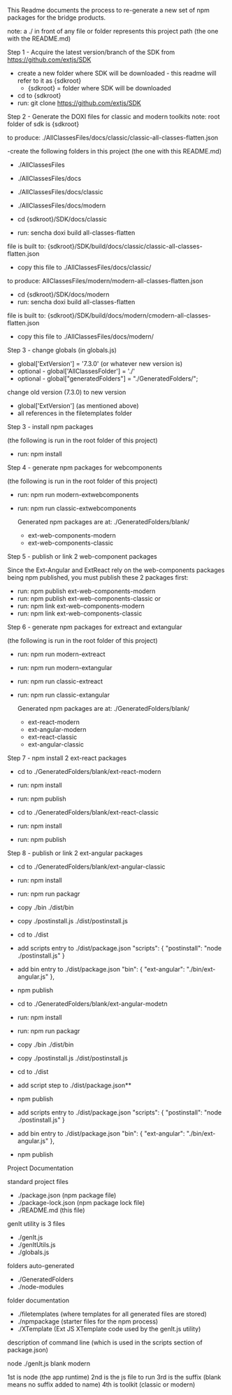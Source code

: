 This Readme documents the process to re-generate a new set of npm packages for the bridge products.

note: a ./ in front of any file or folder represents this project path (the one with the README.md)

Step 1 - Acquire the latest version/branch of the SDK from https://github.com/extjs/SDK

- create a new folder where SDK will be downloaded - this readme will refer to it as {sdkroot}
  - {sdkroot} = folder where SDK will be downloaded
- cd to {sdkroot}
- run: git clone https://github.com/extjs/SDK

Step 2 - Generate the DOXI files for classic and modern toolkits
note: root folder of sdk is {sdkroot}

to produce: ./AllClassesFiles/docs/classic/classic-all-classes-flatten.json

-create the following folders in this project (the one with this README.md)
  - ./AllClassesFiles
  - ./AllClassesFiles/docs
  - ./AllClassesFiles/docs/classic
  - ./AllClassesFiles/docs/modern

- cd {sdkroot}/SDK/docs/classic
- run: sencha doxi build all-classes-flatten

file is built to: {sdkroot}/SDK/build/docs/classic/classic-all-classes-flatten.json

- copy this file to ./AllClassesFiles/docs/classic/

to produce: AllClassesFiles/modern/modern-all-classes-flatten.json

- cd {sdkroot}/SDK/docs/modern
- run: sencha doxi build all-classes-flatten

file is built to: {sdkroot}/SDK/build/docs/modern/cmodern-all-classes-flatten.json

- copy this file to ./AllClassesFiles/docs/modern/

Step 3 - change globals (in globals.js)
  - global['ExtVersion'] = '7.3.0' (or whatever new version is)
  - optional - global['AllClassesFolder'] = './'
  - optional - global["generatedFolders"] = "./GeneratedFolders/";

change old version (7.3.0) to new version
- global['ExtVersion'] (as mentioned above)
- all references in the filetemplates folder

Step 3 - install npm packages

(the following is run in the root folder of this project)
- run: npm install

Step 4 - generate npm packages for webcomponents

(the following is run in the root folder of this project)

- run: npm run modern-extwebcomponents
- run: npm run classic-extwebcomponents

  Generated npm packages are at: ./GeneratedFolders/blank/
  - ext-web-components-modern
  - ext-web-components-classic

Step 5 - publish or link 2 web-component packages

Since the Ext-Angular and ExtReact rely on the web-components packages being npm published,
you must publish these 2 packages first:

- run: npm publish ext-web-components-modern
- run: npm publish ext-web-components-classic
or
- run: npm link ext-web-components-modern
- run: npm link ext-web-components-classic

Step 6 - generate npm packages for extreact and extangular

(the following is run in the root folder of this project)

- run: npm run modern-extreact
- run: npm run modern-extangular
- run: npm run classic-extreact
- run: npm run classic-extangular

  Generated npm packages are at: ./GeneratedFolders/blank/
  - ext-react-modern
  - ext-angular-modern
  - ext-react-classic
  - ext-angular-classic

Step 7 - npm install 2 ext-react packages

- cd to ./GeneratedFolders/blank/ext-react-modern
- run: npm install
- run: npm publish

- cd to ./GeneratedFolders/blank/ext-react-classic
- run: npm install
- run: npm publish

Step 8 - publish or link 2 ext-angular packages

- cd to ./GeneratedFolders/blank/ext-angular-classic
- run: npm install
- run: npm run packagr
- copy ./bin ./dist/bin
- copy ./postinstall.js ./dist/postinstall.js
- cd to ./dist
- add scripts entry to ./dist/package.json
  "scripts": {
    "postinstall": "node ./postinstall.js"
  }
- add bin entry to ./dist/package.json
  "bin": {
    "ext-angular": "./bin/ext-angular.js"
  },
- npm publish

- cd to ./GeneratedFolders/blank/ext-angular-modetn
- run: npm install
- run: npm run packagr
- copy ./bin ./dist/bin
- copy ./postinstall.js ./dist/postinstall.js
- cd to ./dist
- add script step to ./dist/package.json**
- npm publish
- add scripts entry to ./dist/package.json
  "scripts": {
    "postinstall": "node ./postinstall.js"
  }
- add bin entry to ./dist/package.json
  "bin": {
    "ext-angular": "./bin/ext-angular.js"
  },
- npm publish


Project Documentation

standard project files

- ./package.json (npm package file)
- ./package-lock.json (npm package lock file)
- ./README.md  (this file)


genIt utility is 3 files

- ./genIt.js
- ./genItUtils.js
- ./globals.js

folders auto-generated
- ./GeneratedFolders
- ./node-modules

folder documentation
- ./filetemplates (where templates for all generated files are stored)
- ./npmpackage (starter files for the npm process)
- ./XTemplate (Ext JS XTemplate code used by the genIt.js utility)

description of command line (which is used in the scripts section of package.json)

node ./genIt.js blank modern

1st is node (the app runtime)
2nd is the js file to run
3rd is the suffix (blank means no suffix added to name)
4th is toolkit (classic or modern)
